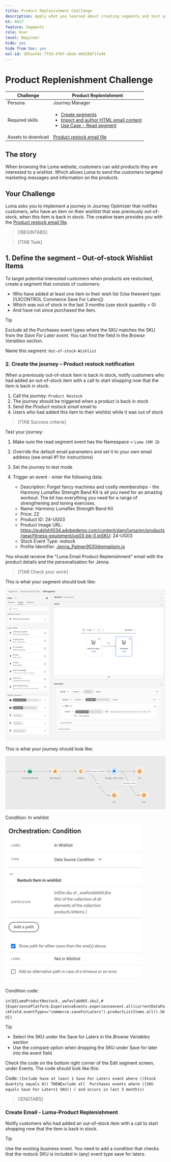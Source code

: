```yaml
---
title: Product Replenishment Challenge
description: Apply what you learned about creating segments and test your skills.
kt: 8417
feature: Segments
role: User
level: Beginner
hide: yes
hide from toc: yes
exl-id: 305aaf4c-7f5d-4f6f-abeb-466208f1fe48
---
```

# Product Replenishment Challenge

|Challenge|Product Replenishment|
|---|---|
|Persona|Journey Manager|
|Required skills|<ul><li>[Create segments](https://experienceleague.adobe.com/docs/journey-optimizer-learn/tutorials/create-segments.html?lang=en)</li><li> [Import and author HTML email content](https://experienceleague.adobe.com/docs/journey-optimizer-learn/tutorials/create-messages/import-and-author-html-email-content.html?lang=en)</li><li>[Use Case - Read segment](https://experienceleague.adobe.com/docs/journey-optimizer-learn/tutorials/create-journeys/use-case-read-segment.html?lang=en)</li>|
|Assets to download|[Product restock email file](/help/challenges/assets/email-assets/ProductRestockEmail.html.zip)|

## The story

When browsing the Luma website, customers can add products they are interested to a wishlist. Which allows Luma to send the customers targeted marketing messages and information on the products.

## Your Challenge

Luma asks you to implement a journey in Journey Optimizer that notifies customers, who have an item on their wishlist that was previously out-of-stock, when this item is back in stock. The creative team provides you with the [Product restock email file](/help/challenges/assets/email-assets/ProductRestockEmail.html.zip).

>[!BEGINTABS]

>[!TAB Task] 

## 1. Define the segment – Out-of-stock Wishlist Items

To target potential interested customers when products are restocked, create a segment that consists of customers:

* Who have added at least one item to their wish list (Use theevent type: [!UICONTROL Commerce Save For Laters])
* Which was out of stock in the last 3 months (use stock quantity = 0)
* And have not since purchased the item.

>[!TIP] 
>Exclude all the Purchases event types where the SKU matches the SKU from the *Save For Later event*. You can find the field in the *Browse Variables* section.

Name this segment: `Out-of-stock-Wishlist`


### 2. Create the journey – Product restock notification

When a previously out-of-stock item is back in stock, notify customers who had added an out-of-stock item with a call to start shopping now that the item is back in stock.

1. Call the journey: `Product Restock`
2. The journey should be triggered when a product is back in stock
3. Send the *Product restock email* email to
4. Users who had added this item to their wishlist while it was out of stock

>[!TAB Success criteria]

Test your journey:

1. Make sure the read segment event has the Namespace  = `Luma CRM ID`
1. Override the default email parameters and set it to your own email address (see email #1 for instructions)
1. Set the journey to test mode
1. Trigger an event - enter the following data:

   * Description: Forget fancy machines and costly memberships - the Harmony Lumaflex Strength Band Kit is all you need for an amazing workout. The kit has everything you need for a range of strengthening and toning exercises.
   * Name: Harmony Lumaflex Strength Band Kit
   * Price: 22
   * Product ID: 24-UG03
   * Product Image URL: https://publish1034.adobedemo.com/content/dam/luma/en/products/gear/fitness-equipment/ug03-bk-0.jpSKU: 24-UG03
   * Stock Event Type: restock
   * Profile Identifier: Jenna_Palmer9530@emailsim.io

You should receive the "Luma Email Product Replenishment" email with the product details and the personalization for Jenna.

>[!TAB Check your work]

This is what your segment should look like:

![Segment - Out-of-stock Wishlist Items](/help/challenges/assets/C1-S2.png)


This is what your journey should look like:

![Product replenishment journey](/help/challenges/assets/c3-j3-journey.png)

Condition: In wishlist

![Condition - in wishlist](/help/challenges/assets/c3-j3-condition.png)

Condition code:

```in(@{LumaProductRestock._wwfovlab065.sku},#{ExperiencePlatform.ExperienceEvents.experienceevent.all(currentDataPackField.eventType=="commerce.saveForLaters").productListItems.all().SKU})```


>[!TIP]
> * Select the SKU under the Save for Laters in the *Browse Variables* section 
> * Use the compare option when dropping the SKU under Save for later into the event field

Check the code on the bottom right corner of the Edit segment screen, under Events. The code should look like this:

Code:
```(Include have at least 1 Save For Laters event where ((Stock Quantity equals 0)) THENExclude all  Purchases events where ((SKU equals Save For Laters1 SKU)) ) and occurs in last 3 month(s)```

>[!ENDTABS]

### Create Email - Luma-Product Replenishment

Notify customers who had added an out-of-stock item with a call to start shopping now that the item is back in stock.



>[!TIP]
>
> Use the existing business event. You need to add a condition that checks that the restock SKU is included in (any) event type save for laters.
>




